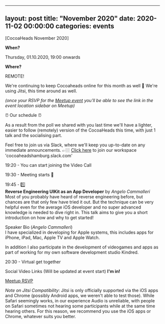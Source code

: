 
---
layout: post
title:  "November 2020"
date:   2020-11-02 00:00:00
categories: events
---

[CocoaHeads November 2020]

**When?**

Thursday, 01.10.2020, 19:00 onwards

**Where?**

REMOTE!

We're continuing to keep Cocoaheads online for this month as well 🎉
We're using Jitsi, this time around as well. 

*(once your RSVP for the [Meetup event](https://www.meetup.com/CocoaHeads-Hamburg/events/jgthtrybcpbhb/) you'll be able to see the link in the event location sidebar on Meetup)*

⏰ Our schedule ⏰

As a result from the poll we shared with you last time we'll have a lighter, easier to follow (remotely) version of the CocoaHeads this time, with just 1 talk and the socialising part.

Feel free to join us via Slack, where we'll keep you up-to-date on any immediate announcements.
👉🏼 [Click here](https://slack.cocoaheads.hamburg) to join our workspace 'cocoaheadshamburg.slack.com'

19:20 - You can start joining the Video Call

19:30 - Meeting starts 🎉


19:45 - 1️⃣  
**Reverse Engineering UIKit as an App Developer** by *Angelo Cammalleri*  
Most of you probably have heard of reverse engineering before, but chances are that only few have tried it out. But the technique can be very helpful even for the average iOS developer and no super advanced knowledge is needed to dive right in. This talk aims to give you a short introduction on how and why to get started!  
  
Speaker Bio (*Angelo Cammalleri*)  
I have specialized in developing for Apple systems, this includes apps for iPhone, iPad, Mac, Apple TV and Apple Watch.  
  
In addition I also participate in the development of videogames and apps as part of working for my own software development studio Kindred.

20:30 - Virtual get together

Social Video Links (Will be updated at event start)
**I'm in!**

[Meetup RSVP](https://www.meetup.com/CocoaHeads-Hamburg/events/jgthtrybcpbhb/)



*Note on Jitsi Compatibility*: Jitsi is only officially supported via the iOS apps and Chrome (possibly Android apps, we weren't able to test those). While Safari seemingly works, in our experience Audio is unreliable, with people on Safari sometimes not hearing some participants while at the same time hearing others. For this reason, we recommend you use the iOS apps or Chrome, whatever suits you better.
